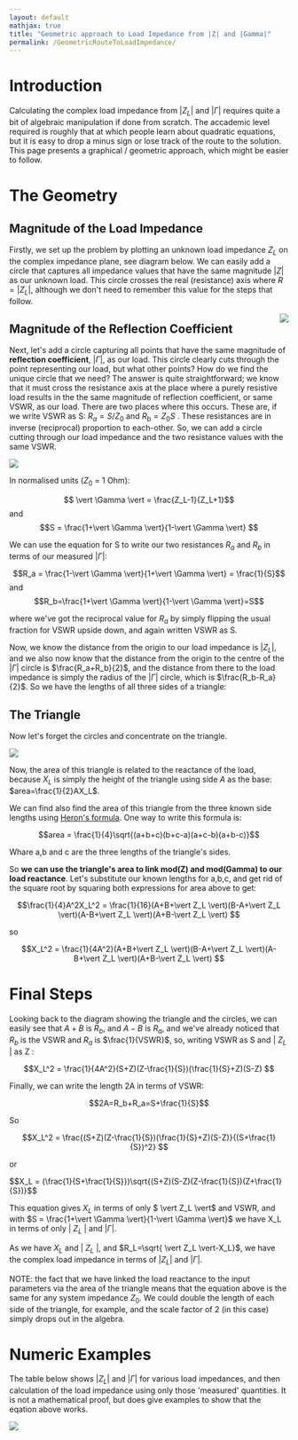```yaml
---
layout: default
mathjax: true
title: "Geometric approach to Load Impedance from |Z| and |Gamma|"
permalink: /GeometricRouteToLoadImpedance/
---
```


# Introduction
Calculating the complex load impedance from $\vert Z_L \vert$ and $\vert \Gamma \vert$ requires quite a bit of algebraic manipulation if done from scratch. The accademic level required is roughly that at which people learn about quadratic equations, but it is easy to drop a minus sign or lose track of the route to the solution. This page presents a graphical / geometric approach, which might be easier to follow.

# The Geometry
## Magnitude of the Load Impedance
Firstly, we set up the problem by plotting an unknown load impedance $Z_L$ on the complex impedance plane, see diagram below. We can easily add a circle that captures all impedance values that have the same magnitude $\vert Z \vert$ as our unknown load. This circle crosses the real (resistance) axis where $R = \vert Z_L \vert$, although we don't need to remember this value for the steps that follow.

<div style= 'float:right'>
<img src='https://g1ojs.github.io/G1OJS-MR300-SARK100-Firmware/assets/img/GeometricRouteModZ.PNG'>
</div>

## Magnitude of the Reflection Coefficient
Next, let's add a circle capturing all points that have the same magnitude of **reflection coefficient**,  $\vert \Gamma \vert$, as our load. This circle clearly cuts through the point representing our load, but what other points? How do we find the unique circle that we need? The answer is quite straightforward; we know that it must cross the resistance axis at the place where a purely resistive load results in the the same magnitude of reflection coefficient, or same VSWR, as our load. There are two places where this occurs. These are, if we write VSWR as S: $R_a = S/Z_0$ and $R_b = Z_0S$ . These resistances are in inverse (reciprocal) proportion to each-other. So, we can add a circle cutting through our load impedance and the two resistance values with the same VSWR.

<img src='https://g1ojs.github.io/G1OJS-MR300-SARK100-Firmware/assets/img/GeometricRouteModGamma.PNG'>

In normalised units ($Z_0$ = 1 Ohm):

$$ \vert \Gamma \vert = \frac{Z_L-1}{Z_L+1}$$ and $$S = \frac{1+\vert \Gamma \vert}{1-\vert \Gamma \vert} $$

We can use the equation for S to write our two resistances $R_a$ and $R_b$ in terms of our measured  $\vert \Gamma \vert$:

$$R_a = \frac{1-\vert \Gamma \vert}{1+\vert \Gamma \vert} = \frac{1}{S}$$ and $$R_b=\frac{1+\vert \Gamma \vert}{1-\vert \Gamma \vert}=S$$ 

where we've got the reciprocal value for $R_a$ by simply flipping the usual fraction for VSWR upside down, and again written VSWR as S.

Now, we know the distance from the origin to our load impedance is $\vert Z_L \vert$, and we also now know that the distance from the origin to the centre of the $\vert \Gamma \vert$ circle is $\frac{R_a+R_b}{2}$, and the distance from there to the load impedance is simply the radius of the $\vert \Gamma \vert$ circle, which is $\frac{R_b-R_a}{2}$. So we have the lengths of all three sides of a triangle:



## The Triangle
Now let's forget the circles and concentrate on the triangle. 

<img src='https://g1ojs.github.io/G1OJS-MR300-SARK100-Firmware/assets/img/GeometricRouteFig4b.PNG'>

Now, the area of this triangle is related to the reactance of the load, because $X_L$ is simply the height of the triangle using side $A$ as the base: $area=\frac{1}{2}AX_L$.

We can find also find the area of this triangle from the three known side lengths using [Heron's formula](https://en.wikipedia.org/wiki/Heron%27s_formula). One way to write this formula is:

$$area = \frac{1}{4}\sqrt{(a+b+c)(b+c-a)(a+c-b)(a+b-c)}$$

Whare a,b and c are the three lengths of the triangle's sides. 

So **we can use the triangle's area to link mod(Z) and mod(Gamma) to our load reactance**. Let's substitute our known lengths for a,b,c, and get rid of the square root by squaring both expressions for area above to get:

$$\frac{1}{4}A^2X_L^2 = \frac{1}{16}(A+B+\vert Z_L \vert)(B-A+\vert Z_L \vert)(A-B+\vert Z_L \vert)(A+B-\vert Z_L \vert) $$

so 

$$X_L^2 = \frac{1}{4A^2}(A+B+\vert Z_L \vert)(B-A+\vert Z_L \vert)(A-B+\vert Z_L \vert)(A+B-\vert Z_L \vert) $$

# Final Steps
Looking back to the diagram showing the triangle and the circles, we can easily see that $A+B$ is $R_b$, and $A-B$ is $R_a$, and we've already noticed that $R_b$ is the VSWR and $R_a$ is $\frac{1}{VSWR}$, so, writing VSWR as S and $\vert$ $Z_L$ $\vert$ as Z :

$$X_L^2 = \frac{1}{4A^2}(S+Z)(Z-\frac{1}{S})(\frac{1}{S}+Z)(S-Z) $$

Finally, we can write the length 2A in terms of VSWR:

$$2A=R_b+R_a=S+\frac{1}{S}$$

So 

$$X_L^2 = \frac{(S+Z)(Z-\frac{1}{S})(\frac{1}{S}+Z)(S-Z)}{(S+\frac{1}{S})^2} $$

or

<div class='HighlightBox'>
$$X_L = (\frac{1}{S+\frac{1}{S}})\sqrt{(S+Z)(S-Z)(Z-\frac{1}{S})(Z+\frac{1}{S})}$$
</div>

This equation gives $X_L$ in terms of only $ \vert Z_L \vert$ and VSWR, and with $S = \frac{1+\vert \Gamma \vert}{1-\vert \Gamma \vert}$ we have X_L in terms of only $\vert$ $Z_L$ $\vert$ and $\vert \Gamma \vert$.

As we have $X_L$ and $\vert$ $Z_L$ $\vert$, and $R_L=\sqrt{ \vert Z_L \vert-X_L}$, we have the complex load impedance in terms of $\vert Z_L \vert$ and $\vert \Gamma \vert$.

NOTE: the fact that we have linked the load reactance to the input parameters via the area of the triangle means that the equation above is the same for any system impedance $Z_0$. We could double the length of each side of the triangle, for example, and the scale factor of 2 (in this case) simply drops out in the algebra.

# Numeric Examples
The table below shows $\vert Z_L \vert$ and $\vert \Gamma \vert$ for various load impedances, and then calculation of the load impedance using only those 'measured' quantities. It is not a mathematical proof, but does give examples to show that the eqation above works.

<img src='https://g1ojs.github.io/G1OJS-MR300-SARK100-Firmware/assets/img/GeometricRouteFig5.PNG'>




